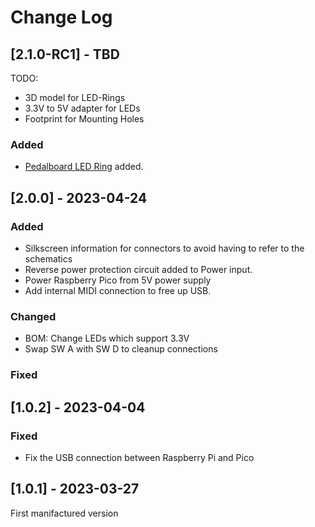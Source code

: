 # Change Log

## [2.1.0-RC1] - TBD

TODO:
 - 3D model for LED-Rings
 - 3.3V to 5V adapter for LEDs
 - Footprint for Mounting Holes


### Added
- [Pedalboard LED Ring](https://github.com/pedalboard/pedalboard-led-ring) added.


 
## [2.0.0] - 2023-04-24
 
### Added

- Silkscreen information for connectors to avoid having to refer to the schematics
- Reverse power protection circuit added to Power input.
- Power Raspberry Pico from 5V power supply
- Add internal MIDI connection to free up USB.
 
### Changed
- BOM: Change LEDs which support 3.3V
- Swap SW A with SW D to cleanup connections
 
### Fixed
 
## [1.0.2] - 2023-04-04
 
### Fixed

- Fix the USB connection between Raspberry Pi and Pico
 
## [1.0.1] - 2023-03-27

First manifactured version 
